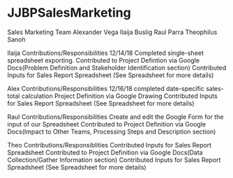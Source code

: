 # JJBPSalesMarketing

Sales Marketing Team
Alexander Vega
Ilaija Buslig
Raul Parra
Theophilus Sanoh

Ilaija Contributions/Responsibilities
12/14/18 Completed single-sheet spreadsheet exporting.
Contributed to Project Defintion via Google Docs(Problem Definition and Stakeholder Identification section)
Contributed Inputs for Sales Report Spreadsheet (See Spreadsheet for more details)

Alex Contributions/Responsibilities 
12/16/18 completed date-specific sales-total calculation 
Project Definition via Google Drawing
Contributed Inputs for Sales Report Spreadsheet (See Spreadsheet for more details)


Raul Contributions/Responsibilities
Create and edit the Google Form for the input of our Spreadsheet
Contributed to Project Definition via Google Docs(Impact to Other Teams, Processing Steps and Description section)

Theo Contributions/Responsiblities
Contributed Inputs for Sales Report Spreadsheet 
Contributed to Project Definition via Google Docs(Data Collection/Gather Information section)
Contributed Inputs for Sales Report Spreadsheet (See Spreadsheet for more details)
